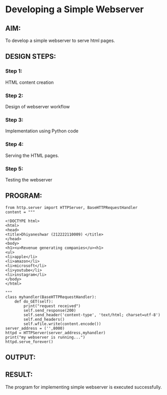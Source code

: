 # Developing a Simple Webserver
## AIM:
To develop a simple webserver to serve html pages.

## DESIGN STEPS:
### Step 1: 
HTML content creation
### Step 2:
Design of webserver workflow
### Step 3:
Implementation using Python code
### Step 4:
Serving the HTML pages.
### Step 5:
Testing the webserver

## PROGRAM:
```
from http.server import HTTPServer, BaseHTTPRequestHandler
content = """

<!DOCTYPE html>
<html>
<head>
<title>Dhiyaneshwar (212222110009) </title>
</head>
<body>
<h1><u>Revenue generating companies</u><h1>
<ul>
<li>apple</li>
<li>amazon</li>
<li>microsoft</li>
<li>youtube</li>
<li>instagram</li>
</body>
</html>

"""
class myhandler(BaseHTTPRequestHandler):
    def do_GET(self):
        print("request received")
        self.send_response(200)
        self.send_header('content-type', 'text/html; charset=utf-8')
        self.end_headers()
        self.wfile.write(content.encode())
server_address = ('',8000)
httpd = HTTPServer(server_address,myhandler)
print("my webserver is running...")
httpd.serve_forever()
```

## OUTPUT:

## RESULT:
The program for implementing simple webserver is executed successfully.
